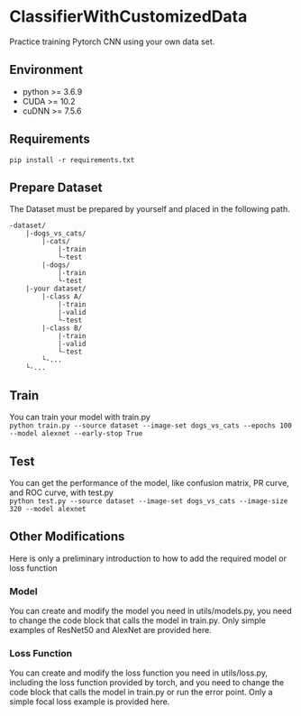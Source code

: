 # ClassifierWithCustomizedData
 Practice training Pytorch CNN using your own data set.
## Environment
<ul>
<li>python >= 3.6.9</li>
<li>CUDA >= 10.2</li>
<li>cuDNN >= 7.5.6</li>
</ul>

## Requirements
`pip install -r requirements.txt`

## Prepare Dataset
The Dataset must be prepared by yourself and placed in the following path.
```buildoutcfg
-dataset/
    |-dogs_vs_cats/
        |-cats/
            |-train
            └-test
        |-dogs/
            |-train
            └-test
    |-your dataset/
        |-class A/
            |-train
            |-valid
            └-test
        |-class B/
            |-train
            |-valid
            └-test
        └-...
    └-...
```

## Train
You can train your model with train.py\
`python train.py --source dataset --image-set dogs_vs_cats --epochs 100 --model alexnet --early-stop True`

## Test
You can get the performance of the model, like confusion matrix, PR curve, and ROC curve, with test.py\
`python test.py --source dataset --image-set dogs_vs_cats --image-size 320 --model alexnet`

## Other Modifications
Here is only a preliminary introduction to how to add the required model or loss function

### Model
You can create and modify the model you need in utils/models.py, you need to change the code block that calls the model in train.py. Only simple examples of ResNet50 and AlexNet are provided here.

### Loss Function
You can create and modify the loss function you need in utils/loss.py, including the loss function provided by torch, and you need to change the code block that calls the model in train.py or run the error point. Only a simple focal loss example is provided here.

